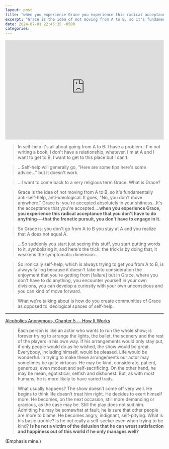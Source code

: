 ```yaml
---
layout: post
title: "when you experience Grace you experience this radical acceptance that you don't have to do anything"
excerpt: "Grace is the idea of not moving from A to B, so it's fundamentally anti-self-help, anti-ideological."
date: 2024-07-01 22:45:35 -0500
categories: 
---
```


<iframe width="100%" height="315" src="https://www.youtube-nocookie.com/embed/7iMTD0vDxQA?si=IHx8eBtrHnC0scQK" title="YouTube video player" frameborder="0" allow="accelerometer; autoplay; clipboard-write; encrypted-media; gyroscope; picture-in-picture; web-share" referrerpolicy="strict-origin-when-cross-origin" allowfullscreen></iframe>

> In self-help it's all about going from A to B: I have a problem--I'm not writing a book, I don't have a relationship, whatever. I'm at A and I want to get to B. I want to get to this place but I can't.

> ...Self-help will generally go, "Here are some tips here's some advice..." but it doesn't work.

> ...I want to come back to a very religious term Grace. What is Grace?

> Grace is the idea of not moving from A to B, so it's fundamentally anti-self-help, anti-ideological. It goes, "No, you don't move anywhere." Grace is: you're accepted absolutely in your shitness...It's the acceptance that you're accepted....**when you experience Grace, you experience this radical acceptance that you don't have to do anything---that the frenetic pursuit, you don't have to engage in it.** 

> So Grace is: you don't go from A to B you stay at A and you realize that A does not equal A. 

> ...So suddenly you start just seeing this stuff, you start putting words to it, symbolizing it, and here's the trick: the trick is by doing that, it weakens the symptomatic dimension...

> So ironically self-help, which is always trying to get you from A to B, is always failing because it doesn't take into consideration the enjoyment that you're getting from [failure] but in Grace, where you don't have to do anything, you encounter yourself in your own divisions, you can develop a curiosity with your own unconscious and you can kind of move forward.

> What we're talking about is how do you create communities of Grace as opposed to ideological spaces of self-help.

---

[Alcoholics Anonymous, Chapter 5 -- How It Works](https://www.aa.org/sites/default/files/2021-11/en_bigbook_chapt5.pdf)

> Each person is like an actor who wants to run the whole show; is forever trying to arrange the lights, the ballet, the scenery and the rest of the players in his own way. If his arrangements would only stay put, if only people would do as he wished, the show would be great. Everybody, including himself, would be pleased. Life would be wonderful. In trying to make these arrangements our actor may sometimes be quite virtuous. He may be kind, considerate, patient, generous; even modest and self-sacrificing. On the other hand, he may be mean, egotistical, selfish and dishonest. But, as with most humans, he is more likely to have varied traits.

> What usually happens? The show doesn’t come off very well. He begins to think life doesn’t treat him right. He decides to exert himself more. He becomes, on the next occasion, still more demanding or gracious, as the case may be. Still the play does not suit him. Admitting he may be somewhat at fault, he is sure that other people are more to blame. He becomes angry, indignant, self-pitying. What is his basic trouble? Is he not really a self-seeker even when trying to be kind? **Is he not a victim of the delusion that he can wrest satisfaction and happiness out of this world if he only manages well?**

(Emphasis mine.)
